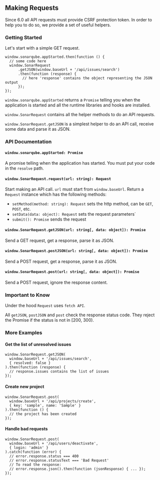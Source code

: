 ## Making Requests

Since 6.0 all API requests must provide CSRF protection token. In order to
help you to do so, we provide a set of useful helpers.

### Getting Started
Let's start with a simple GET request.

```
window.sonarqube.appStarted.then(function () {
  // some code here
  window.SonarRequest
      .getJSON(window.baseUrl + '/api/issues/search')
      .then(function (response) {
        // here 'response' contains the object representing the JSON output
      });
});
```

`window.sonarqube.appStarted` returns a `Promise` telling you when the
application is started and all the runtime libraries and hooks are installed.

`window.SonarRequest` contains all the helper methods to do an API requests.

`window.SonarRequest.getJSON` is a simplest helper to do an API call,
receive some data and parse it as JSON.

### API Documentation

#### `window.sonarqube.appStarted: Promise`
A promise telling when the application has started.
You must put your code in the `resolve` path.

#### `window.SonarRequest.request(url: string): Request`
Start making an API call. `url` must start from `window.baseUrl`.
Return a `Request` instance which has the following methods:
* `setMethod(method: string): Request` sets the http method, can be `GET`, `POST`, etc.
* `setData(data: object): Request` sets the request parameters`
* `submit(): Promise` sends the request

#### `window.SonarRequest.getJSON(url: string[, data: object]): Promise`
Send a GET request, get a response, parse it as JSON.

#### `window.SonarRequest.postJSON(url: string[, data: object]): Promise`
Send a POST request, get a response, parse it as JSON.

#### `window.SonarRequest.post(url: string[, data: object]): Promise`
Send a POST request, ignore the response content.

### Important to Know

Under the hood `Request` uses `fetch API`.

All `getJSON`, `postJSON` and `post` check the response status code.
They reject the Promise if the status is not in [200, 300).

### More Examples

#### Get the list of unresolved issues
```
window.SonarRequest.getJSON(
  window.baseUrl + '/api/issues/search',
  { resolved: false }
).then(function (response) {
  // response.issues contains the list of issues
});
```

#### Create new project
```
window.SonarRequest.post(
  window.baseUrl + '/api/projects/create',
  { key: 'sample', name: 'Sample' }
).then(function () {
  // the project has been created
});
```

#### Handle bad requests
```
window.SonarRequest.post(
  window.baseUrl + '/api/users/deactivate',
  { login: 'admin' }
).catch(function (error) {
  // error.response.status === 400
  // error.response.statusText === 'Bad Request'
  // To read the response:
  // error.response.json().then(function (jsonResponse) { ... });
});
```
